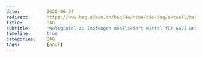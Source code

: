 ```yaml
---
date:          2020-06-04
redirect:      https://www.bag.admin.ch/bag/de/home/das-bag/aktuell/medienmitteilungen.msg-id-79345.html
title:         BAG
subtitle:      "Weltgipfel zu Impfungen mobilisiert Mittel für GAVI und ihre Covid-19 Aktivitäten"
timeline:      true
categories:    BAG
tags:          [gavi]
---
```

